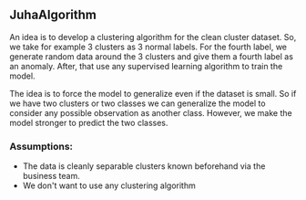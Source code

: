 ## JuhaAlgorithm
An idea is to develop a clustering algorithm for the clean cluster dataset. So, we take for example 3 clusters as 3 normal labels. For the fourth label, we generate random data around the 3 clusters and give them a fourth label as an anomaly. After, that use any supervised learning algorithm to train the model.

The idea is to force the model to generalize even if the dataset is small. So if we have two clusters or two classes we can generalize the model to consider any possible observation as another class. However, we make the model stronger to predict the two classes.

### Assumptions: 
- The data is cleanly separable clusters known beforehand via the business team.
- We don't want to use any clustering algorithm